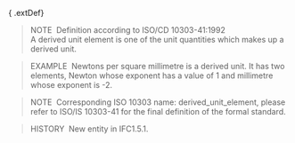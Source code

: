 ﻿{ .extDef}
> NOTE&nbsp; Definition according to ISO/CD 10303-41:1992  
> A derived unit element is one of the unit quantities which makes up a derived unit.

> EXAMPLE&nbsp; Newtons per square millimetre is a derived unit. It has two elements, Newton whose exponent has a value of 1 and millimetre whose exponent is -2.

> NOTE&nbsp; Corresponding ISO 10303 name: derived_unit_element, please refer to ISO/IS 10303-41 for the final definition of the formal standard.

> HISTORY&nbsp; New entity in IFC1.5.1.
